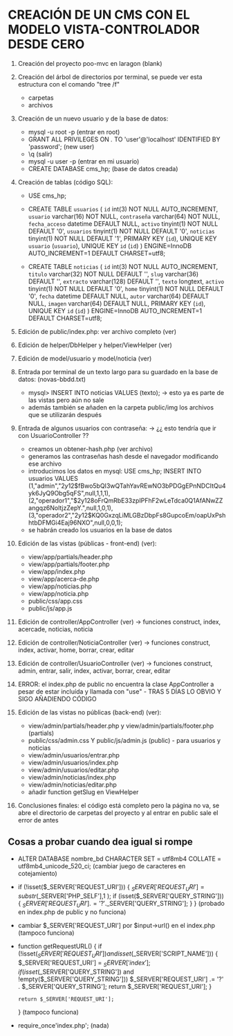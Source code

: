 # CREACIÓN DE UN CMS CON EL MODELO VISTA-CONTROLADOR DESDE CERO

1. Creación del proyecto poo-mvc en laragon (blank)

2. Creación del árbol de directorios por terminal, se puede ver esta estructura con el comando "tree /f"
   - carpetas
   - archivos

3. Creación de un nuevo usuario y de la base de datos:
   - mysql -u root -p (entrar en root)
   - GRANT ALL PRIVILEGES ON *.* TO 'user'@'localhost' IDENTIFIED BY 'password'; (new user)
   - \q (salir)
   - mysql -u user -p (entrar en mi usuario)
   - CREATE DATABASE cms_hp; (base de datos creada)

4. Creación de tablas (código SQL):
   - USE cms_hp;

   - CREATE TABLE `usuarios` (
        `id` int(3) NOT NULL AUTO_INCREMENT,
        `usuario` varchar(16) NOT NULL,
        `contraseña` varchar(64) NOT NULL,
        `fecha_acceso` datetime DEFAULT NULL,
        `activo` tinyint(1) NOT NULL DEFAULT '0',
        `usuarios` tinyint(1) NOT NULL DEFAULT '0',
        `noticias` tinyint(1) NOT NULL DEFAULT '1',
        PRIMARY KEY (`id`),
        UNIQUE KEY `usuario` (`usuario`),
        UNIQUE KEY `id` (`id`)
    ) ENGINE=InnoDB AUTO_INCREMENT=1 DEFAULT CHARSET=utf8;

   - CREATE TABLE `noticias` (
        `id` int(3) NOT NULL AUTO_INCREMENT,
        `titulo` varchar(32) NOT NULL DEFAULT '',
        `slug` varchar(36) DEFAULT '',
        `extracto` varchar(128) DEFAULT '',
        `texto` longtext,
        `activo` tinyint(1) NOT NULL DEFAULT '0',
        `home` tinyint(1) NOT NULL DEFAULT '0',
        `fecha` datetime DEFAULT NULL,
        `autor` varchar(64) DEFAULT NULL,
        `imagen` varchar(64) DEFAULT NULL,
        PRIMARY KEY (`id`),
        UNIQUE KEY `id` (`id`)
    ) ENGINE=InnoDB AUTO_INCREMENT=1 DEFAULT CHARSET=utf8;

5. Edición de public/index.php: ver archivo completo (ver)
6. Edición de helper/DbHelper y helper/ViewHelper (ver)
7. Edición de model/usuario y model/noticia (ver)

8. Entrada por terminal de un texto largo para su guardado en la base de datos: (novas-bbdd.txt)
   - mysql> INSERT INTO noticias VALUES (texto); -> esto ya es parte de las vistas pero aún no sale
   - además también se añaden en la carpeta public/img los archivos que se utilizarán después

9. Entrada de algunos usuarios con contraseña: -> ¿¿ esto tendría que ir con UsuarioController ??
   - creamos un obtener-hash.php (ver archivo)
   - generamos las contraseñas hash desde el navegador modificando ese archivo
   - introducimos los datos en mysql:
      USE cms_hp;
      INSERT INTO usuarios VALUES
         (1,"admin","$2y$12$fBwo5bQI3wQTahYavREwNO3bPDGgEPnNDCItQu4yk6JyQ9Obg5qFS",null,1,1,1),
         (2,"operador1","$2y$12$8oFrQmRbE33zpIPFhF2wLeTdca0Q1AfANwZZangqz6NoltjzZepY.",null,1,0,1),
         (3,"operador2","$2y$12$KQ0GxzqLiMLGBzDbpFs8GupcoEm/oapUxPshhtbDFMGi4Eaj96NXO",null,0,0,1);
   - se habrán creado los usuarios en la base de datos

10. Edición de las vistas (públicas - front-end) (ver):
    - view/app/partials/header.php
    - view/app/partials/footer.php
    - view/app/index.php
    - view/app/acerca-de.php
    - view/app/noticias.php
    - view/app/noticia.php
    - public/css/app.css
    - public/js/app.js

11. Edición de controller/AppController (ver) -> funciones construct, index, acercade, noticias, noticia
12. Edición de controller/NoticiaController (ver) -> funciones construct, index, activar, home, borrar, crear, editar
13. Edición de controller/UsuarioController (ver) -> funciones construct, admin, entrar, salir, index, activar, borrar, crear, editar

14. ERROR: el index.php de public no encuentra la clase AppController a pesar de estar incluída y llamada con "use" - TRAS 5 DÍAS LO OBVIO Y SIGO AÑADIENDO CÓDIGO

15. Edición de las vistas no públicas (back-end) (ver):
    - view/admin/partials/header.php y view/admin/partials/footer.php (partials)
    - public/css/admin.css Y public/js/admin.js (public) - para usuarios y noticias
    - view/admin/usuarios/entrar.php
    - view/admin/usuarios/index.php
    - view/admin/usuarios/editar.php
    - view/admin/noticias/index.php
    - view/admin/noticias/editar.php
    - añadir function getSlug en ViewHelper

16. Conclusiones finales: el código está completo pero la página no va, se abre el directorio de carpetas del proyecto y al entrar en public sale el error de antes

## Cosas a probar cuando dea igual si rompe

- ALTER DATABASE nombre_bd CHARACTER SET = utf8mb4 COLLATE = utf8mb4_unicode_520_ci; (cambiar juego de caracteres en cotejamiento)
- if (!isset($_SERVER['REQUEST_URI']))
   {
       $_SERVER['REQUEST_URI'] = substr($_SERVER['PHP_SELF'],1 );
       if (isset($_SERVER['QUERY_STRING'])) { $_SERVER['REQUEST_URI'].='?'.$_SERVER['QUERY_STRING']; }
   }
(probado en index.php de public y no funciona)
- cambiar $_SERVER['REQUEST_URI'] por $input->url() en el index.php (tampoco funciona)
- function getRequestURL()
   {
      if (!isset($_SERVER['REQUEST_URI']) and isset($_SERVER['SCRIPT_NAME'])) {
         $_SERVER['REQUEST_URI'] = $_SERVER['index'];
         if (isset($_SERVER['QUERY_STRING']) and !empty($_SERVER['QUERY_STRING']))
               $_SERVER['REQUEST_URI'] .= '?' . $_SERVER['QUERY_STRING'];
         return $_SERVER['REQUEST_URI'];
      }

      return $_SERVER['REQUEST_URI'];
   }
   (tampoco funciona)
- require_once'index.php'; (nada)
